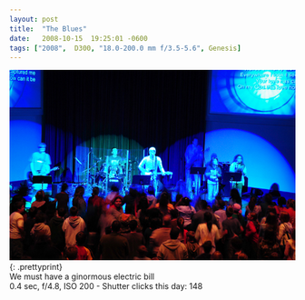 ```yaml
---
layout: post
title:  "The Blues"
date:   2008-10-15  19:25:01 -0600
tags: ["2008",  D300, "18.0-200.0 mm f/3.5-5.6", Genesis]
---
```

![:title](/images/2008/2008_1015_DSC_9689.jpg)
{: .prettyprint}  
We must have a ginormous electric bill  
0.4 sec, f/4.8,  ISO 200 - Shutter clicks this day: 148